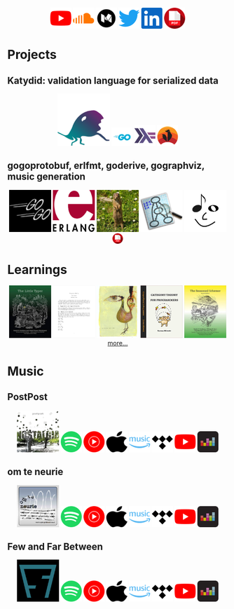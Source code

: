 <p align="center">
  <a href="https://www.youtube.com/c/awalterschulze"><img alt="YouTube" title="awalterschulze's YouTube Channel" height="48" width="48" src="./youtube.svg"/></a>
  <a href="https://soundcloud.com/awalterschulze"><img alt="Soundcloud" title="awalterschulze's Soundcloud" height="48" width="48" src="./soundcloud.svg"/></a>
  <a href="https://medium.com/@awalterschulze"><img alt="Medium" title="awalterschulze's Blog" height="48" width="48" src="./medium.svg"/></a>
  <a href="https://twitter.com/awalterschulze"><img alt="Twitter" title="awalterschulze's Twitter" height="48" width="48" src="./twitter.svg"/></a>
  <a href="https://www.linkedin.com/in/awalterschulze"><img alt="LinkedIn" title="awalterschulze's LinkedIn" height="48" width="48" src="./linkedin.svg"/></a>
  <a href="https://raw.githubusercontent.com/awalterschulze/waltercv/master/waltercv.pdf"><img alt="CV" title="Walter Schulze's CV" height="48" width="48" src="./pdf.svg"/></a>
</p>

<h1>Projects</h1>

<h2>Katydid: validation language for serialized data</h2>

<p align="center">
  <a href="https://katydid.github.io/"><img src="katydid_floor.svg" width="120" height"120" title="Katydid" alt="Katydid"/></a>
  <a href="https://github.com/katydid/katydid"><img src="go.svg" width="48" height"48" title="Katydid implementation in Go" alt="Katydid Go"/></a>
  <a href="https://github.com/katydid/katydid-haskell"><img src="haskell.svg" width="48" height"48" title="Katydid implementation in Haskell" alt="Katydid Haskell"/></a>
  <a href="https://github.com/katydid/proofs"><img src="coq.svg" width="48" height"48" title="Katydid proofs in Coq" alt="Katydid proofs in Coq"/></a>
</p>

<h2>gogoprotobuf, erlfmt, goderive, gographviz, music generation</h2>

<p align="center">
  <a href="https://github.com/gogo/protobuf"><img src="gogo.png" width="96" height="96" title="gogoprotobuf" alt="gogoprotobuf"/></a>
  <a href="https://github.com/WhatsApp/erlfmt"><img src="erlang.svg" width="96" height="96" title="erlfmt" alt="erlfmt"/></a>
  <a href="https://github.com/awalterschulze/goderive"><img src="goderive.jpg" width="96" height="96" title="goderive" alt="goderive"/></a>
  <a href="https://github.com/awalterschulze/gographviz"><img src="graphviz.png" width="96" height="96" title="gographviz" alt="gographviz"/></a>
  <a href="http://superwillow.sourceforge.net/"><img src="smiley.png" height="96" title="SuperWillow" alt="SuperWillow"/></a>
  <a href="https://doi.ieeecomputersociety.org/10.1109/MMUL.2010.44"><img alt="Article in IEEE Multimedia - Music Generation with Mixed and Higher Order Markov Models" title="Article in IEEE Multimedia - Music Generation with Mixed and Higher Order Markov Models" height="24" width="24" src="./pdf.svg"/></a>
</p>

<h1>Learnings</h1>

<p align="center">
  <a href="https://github.com/awalterschulze/the-little-typer-exercises"><img src="the_little_typer.jpeg" width="96" height="120" title="The Little Typer Exercises" alt="The Little Typer Exercises"/></a>
  <a href="https://github.com/awalterschulze/coq_in_a_hurry_exercises"><img src="coq_in_a_hurry.png" width="96" height="120" title="Coq in a Hurry Exercises" alt="Coq in a Hurry Exercises"/></a>
  <a href="https://github.com/awalterschulze/regex-reexamined-coq/"><img src="coq_art.jpeg" height="120" width="96" title="Coq Proofs about Regular Expressions as a learning exercise" alt="Coq Proofs about Regular Expressions as a learning exercise"/></a>
  <a href="https://github.com/awalterschulze/category-theory-for-programmers-challenges"><img src="category_theory_for_programmers.jpg" width="96" height="120" title="Category Theory for Programmers Exercises" alt="Category Theory for Programmers Exercises"/></a>
  <a href="https://github.com/awalterschulze/gominikanren"><img src="the_reasoned_schemer.jpg" height="120" width="96" title="The Reasoned Schemer's minikanren in Go" alt="The Reasoned Schemer's minikanren in Go"/></a>
  <a href="https://github.com/awalterschulze/learning">more...</a>
</p>

<h1>Music</h1>

<h2>PostPost</h2>

<p align="center">
  <a href="https://www.linkedin.com/in/eduard-burger-791b6396/"><img src="./postpost.jpeg" height="96" width="96" title="Eduard Burger and I wrote and recorded each song in about 5 hours. Post Rock is an instrumental style of music, examples of bands include: God is an Astronaut and Maybe She Will. Whenever you hear any shredding, this is Eduard Burger." alt="Post Post Band Album Cover"/></a>
  <a href="https://open.spotify.com/album/5u3vkVqWhmBLCzD8v9VxaR"><img alt="PostPost Band Spotify" title="PostPost Band Spotify" height="48" width="48" src="./spotify.svg"/></a>
  <a href="https://music.youtube.com/channel/UCOOISdMn8gghd6XEx5OE4Mg"><img alt="PostPost Band YouTube Music" title="PostPost Band YouTube Music" height="48" width="48" src="./youtube-music.svg"/></a>
  <a href="https://music.apple.com/gb/album/nostalgia-ep/1112118492?app=music"><img alt="PostPost Band Apple Music" title="PostPost Band Apple Music" height="48" width="48" src="./apple.svg"/></a>
  <a href="https://music.amazon.co.uk/albums/B01FDZF8I0"><img alt="PostPost Amazon Music" title="PostPost Amazon Music" height="48" width="48" src="./amazon-music.svg"/></a>
  <a href="https://listen.tidal.com/album/60289755"><img alt="PostPost Band Tidal" title="PostPost Band Tidal" height="48" width="48" src="./tidal.svg"/></a>
  <a href="https://www.youtube.com/channel/UCOOISdMn8gghd6XEx5OE4Mg"><img alt="PostPost Band YouTube Channel" title="PostPost Band YouTube Channel" height="48" width="48" src="./youtube.svg"/></a>
  <a href="https://www.deezer.com/en/album/13066374"><img alt="PostPost Band Deezer" title="PostPost Band Deezer" height="48" width="48" src="./deezer.svg"/></a>
</p>

<h2>om te neurie</h2>

<p align="center">
  <a href="https://mnrmuller.wordpress.com/"><img src="./omteneurie.jpg" height="96" width="96" title="Andre Muller reads poems and short stories in Afrikaans, Dutch and Xhosa, most of which are written by him. We typically record and I add music in about 5 hours." alt="om te neurie album cover"/></a>
  <a href="https://open.spotify.com/artist/5lfMKFEALBYeLxx5C20dXR"><img alt="om te neurie Spotify" title="om te neurie Spotify" height="48" width="48" src="./spotify.svg"/></a>
  <a href="https://music.youtube.com/browse/UCGjc97ZCKQJpSIUSpLuW1nQ"><img alt="om te neurie YouTube Music" title="om te neurie YouTube Music" height="48" width="48" src="./youtube-music.svg"/></a>
  <a href="https://music.apple.com/gb/artist/om-te-neurie/1537747893?app=music"><img alt="om te neurie Apple Music" title="om te neurie Apple Music" height="48" width="48" src="./apple.svg"/></a>
  <a href="https://music.amazon.co.uk/albums/B08M4CTWPT"><img alt="PostPost Amazon Music" title="PostPost Amazon Music" height="48" width="48" src="./amazon-music.svg"/></a>
  <a href="https://listen.tidal.com/artist/21922624"><img alt="om te neurie Tidal" title="om te neurie Tidal" height="48" width="48" src="./tidal.svg"/></a>
  <a href="https://www.youtube.com/channel/UCGjc97ZCKQJpSIUSpLuW1nQ"><img alt="om te neurie YouTube Channel" title="om te neurie YouTube Channel" height="48" width="48" src="./youtube.svg"/></a>
  <a href="https://www.deezer.com/en/artist/111699022"><img alt="om te neurie Deezer" title="om te neurie Deezer" height="48" width="48" src="./deezer.svg"/></a>
</p>

<h2>Few and Far Between</h2>

<p align="center">
  <a href="https://www.linkedin.com/in/anton-hendriks-1b549514/"><img src="./fewandfarbetween.png" height="96" width="96" title="Anton Hendriks writes the lyrics, sings the songs and plays the bass, while I play guitar and produce. We have also had several other temporary members, since 2007." alt="Few and Far Between album cover"/></a>
  <a href="https://open.spotify.com/album/4Ko2dxoX67P36aUU9P3m1a"><img alt="Few and Far Between Spotify" title="Few and Far Between Spotify" height="48" width="48" src="./spotify.svg"/></a>
  <a href="https://music.youtube.com/playlist?list=OLAK5uy_mAFANcwooYaZw-i5LoHx6197UxyLsTOgI"><img alt="Few and Far Between YouTube Music" title="Few and Far Between YouTube Music" height="48" width="48" src="./youtube-music.svg"/></a>
  <a href="https://music.apple.com/us/album/few-and-far-between-ep/1069493176"><img alt="Few and Far Between Apple Music" title="Few and Far Between Apple Music" height="48" width="48" src="./apple.svg"/></a>
  <a href="https://music.amazon.co.uk/albums/B01B1H3VX8"><img alt="PostPost Amazon Music" title="PostPost Amazon Music" height="48" width="48" src="./amazon-music.svg"/></a>
  <a href="https://listen.tidal.com/album/55455479"><img alt="Few and Far Between Tidal" title="Few and Far Between Tidal" height="48" width="48" src="./tidal.svg"/></a>
  <a href="https://www.youtube.com/watch?v=x9ujWKmwLAI&list=OLAK5uy_mYEHainVtZwa810Tgw8mXx-Flv9lHx_rE"><img alt="Few and Far Between YouTube Channel" title="Few and Far Between YouTube Channel" height="48" width="48" src="./youtube.svg"/></a>
  <a href="https://www.deezer.com/en/album/12012776"><img alt="Few and Far Between Deezer" title="Few and Far Between Deezer" height="48" width="48" src="./deezer.svg"/></a>
</p>
